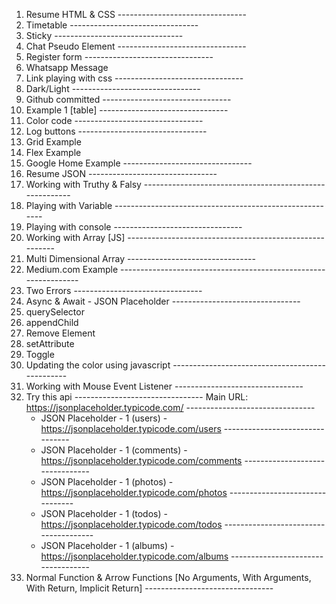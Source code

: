 1. Resume HTML & CSS --------------------------------
2. Timetable --------------------------------
3. Sticky --------------------------------
4. Chat Pseudo Element --------------------------------
5. Register form --------------------------------
6. Whatsapp Message 
7. Link playing with css --------------------------------
8. Dark/Light --------------------------------
9.  Github committed --------------------------------
10. Example 1 [table] --------------------------------
11. Color code --------------------------------
12. Log buttons --------------------------------
13. Grid Example
14. Flex Example
15. Google Home Example --------------------------------
16. Resume JSON --------------------------------
17. Working with Truthy & Falsy --------------------------------------------------------
18. Playing with Variable --------------------------------------------------------
19. Playing with console --------------------------------
20. Working with Array [JS] --------------------------------------------------------
21. Multi Dimensional Array --------------------------------
22. Medium.com Example ---------------------------------------------------------------- 
23. Two Errors --------------------------------
24. Async & Await - JSON Placeholder --------------------------------
25. querySelector 
26. appendChild
27. Remove Element
28. setAttribute
29. Toggle 
30. Updating the color using javascript ------------------------------------------------
31. Working with Mouse Event Listener --------------------------------
32. Try this api --------------------------------
Main URL: https://jsonplaceholder.typicode.com/ --------------------------------
    - JSON Placeholder - 1 (users) - https://jsonplaceholder.typicode.com/users --------------------------------
    - JSON Placeholder - 1 (comments) - https://jsonplaceholder.typicode.com/comments --------------------------------
    - JSON Placeholder - 1 (photos) - https://jsonplaceholder.typicode.com/photos --------------------------------
    - JSON Placeholder - 1 (todos) - https://jsonplaceholder.typicode.com/todos --------------------------------------
    - JSON Placeholder - 1 (albums) - https://jsonplaceholder.typicode.com/albums -----------------------------------
1.  Normal Function & Arrow Functions [No Arguments, With Arguments, With Return, Implicit Return] --------------------------------